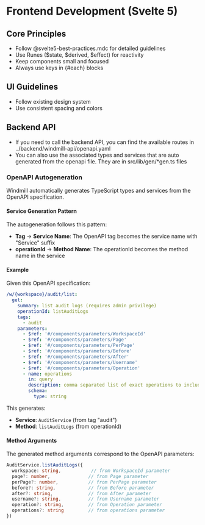# Frontend Development (Svelte 5)

## Core Principles

- Follow @svelte5-best-practices.mdc for detailed guidelines
- Use Runes ($state, $derived, $effect) for reactivity
- Keep components small and focused
- Always use keys in {#each} blocks

## UI Guidelines

- Follow existing design system
- Use consistent spacing and colors

## Backend API

- If you need to call the backend API, you can find the available routes in ../backend/windmill-api/openapi.yaml
- You can also use the associated types and services that are auto generated from the openapi file. They are in src/lib/gen/\*gen.ts files

### OpenAPI Autogeneration

Windmill automatically generates TypeScript types and services from the OpenAPI specification.

#### Service Generation Pattern

The autogeneration follows this pattern:

- **Tag** → **Service Name**: The OpenAPI tag becomes the service name with "Service" suffix
- **operationId** → **Method Name**: The operationId becomes the method name in the service

#### Example

Given this OpenAPI specification:

```yaml
/w/{workspace}/audit/list:
  get:
    summary: list audit logs (requires admin privilege)
    operationId: listAuditLogs
    tags:
      - audit
    parameters:
      - $ref: '#/components/parameters/WorkspaceId'
      - $ref: '#/components/parameters/Page'
      - $ref: '#/components/parameters/PerPage'
      - $ref: '#/components/parameters/Before'
      - $ref: '#/components/parameters/After'
      - $ref: '#/components/parameters/Username'
      - $ref: '#/components/parameters/Operation'
      - name: operations
        in: query
        description: comma separated list of exact operations to include
        schema:
          type: string
```

This generates:

- **Service**: `AuditService` (from tag "audit")
- **Method**: `listAuditLogs` (from operationId)

#### Method Arguments

The generated method arguments correspond to the OpenAPI parameters:

```typescript
AuditService.listAuditLogs({
  workspace: string,           // from WorkspaceId parameter
  page?: number,              // from Page parameter
  perPage?: number,           // from PerPage parameter
  before?: string,            // from Before parameter
  after?: string,             // from After parameter
  username?: string,          // from Username parameter
  operation?: string,         // from Operation parameter
  operations?: string         // from operations parameter
})
```
